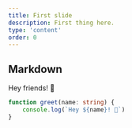 ```yaml
---
title: First slide
description: First thing here.
type: 'content'
order: 0
---
```


## Markdown

Hey friends! 👋

```ts
function greet(name: string) {
	console.log(`Hey ${name}! 👋`)
}
```
